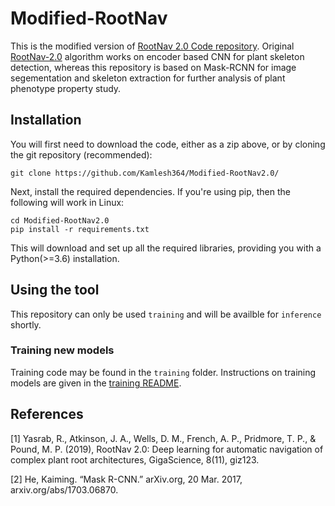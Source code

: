 # Modified-RootNav
This is the modified version of [RootNav 2.0 Code repository](https://github.com/robail-yasrab/RootNav-2.0). 
Original [RootNav-2.0](https://github.com/robail-yasrab/RootNav-2.0) algorithm works on encoder based CNN for plant skeleton detection, 
whereas this repository is based on Mask-RCNN for image segementation and skeleton extraction for further analysis of plant phenotype property study.


## Installation
You will first need to download the code, either as a zip above, or by cloning the git repository (recommended):
```
git clone https://github.com/Kamlesh364/Modified-RootNav2.0/
```
Next, install the required dependencies. If you're using pip, then the following will work in Linux:
```
cd Modified-RootNav2.0
pip install -r requirements.txt
```

This will download and set up all the required libraries, providing you with a Python(>=3.6) installation.

## Using the tool
This repository can only be used `training` and will be availble for `inference` shortly.

### Training new models
Training code may be found in the `training` folder. Instructions on training models are given in the [training README](https://github.com/Kamlesh364/Modified-RootNav2.0/blob/master/training/README.md).

## References
<a id="1">[1]</a> 
Yasrab, R., Atkinson, J. A., Wells, D. M., French, A. P., Pridmore, T. P., & Pound, M. P. (2019), 
RootNav 2.0: Deep learning for automatic navigation of complex plant root architectures, 
GigaScience, 8(11), giz123.

<a id="2">[2]</a> 
He, Kaiming. “Mask R-CNN.” arXiv.org, 20 Mar. 2017, arxiv.org/abs/1703.06870.
